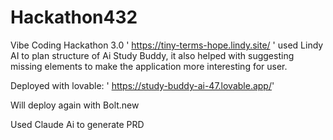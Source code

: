 # Hackathon432
Vibe Coding Hackathon 3.0 
' https://tiny-terms-hope.lindy.site/ ' used Lindy AI to plan structure of Ai Study Buddy, it also helped with suggesting missing elements to make the application more interesting for user.

Deployed with lovable:
' https://study-buddy-ai-47.lovable.app/' 

Will deploy again with Bolt.new

Used Claude Ai to generate PRD 
